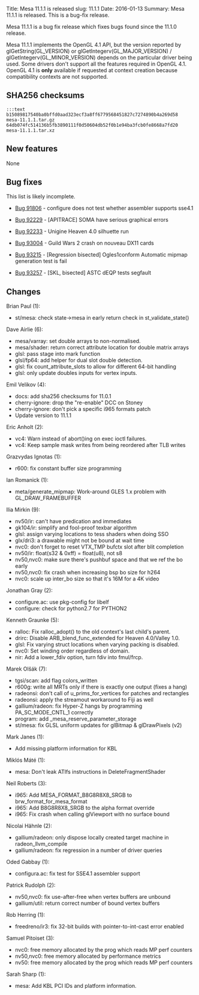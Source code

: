 Title: Mesa 11.1.1 is released
slug: 11.1.1
Date: 2016-01-13
Summary: Mesa 11.1.1 is released. This is a bug-fix release.

Mesa 11.1.1 is a bug fix release which fixes bugs found since the 11.1.0 release.

Mesa 11.1.1 implements the OpenGL 4.1 API, but the version reported by
glGetString(GL_VERSION) or glGetIntegerv(GL_MAJOR_VERSION) /
glGetIntegerv(GL_MINOR_VERSION) depends on the particular driver being used.
Some drivers don't support all the features required in OpenGL 4.1.  OpenGL
4.1 is **only** available if requested at context creation
because compatibility contexts are not supported.


## SHA256 checksums

    :::text
    b15089817540ba0bffd0aad323ecf3a8ff6779568451827c7274890b4a269d58  mesa-11.1.1.tar.gz
    64db074fc514136b5fb3890111f0d50604db52f0b1e94ba3fcb0fe8668a7fd20  mesa-11.1.1.tar.xz


## New features

None


## Bug fixes

This list is likely incomplete.

* [Bug 91806][1] - configure does not test whether assembler supports sse4.1

* [Bug 92229][2] - [APITRACE] SOMA have serious graphical errors

* [Bug 92233][3] - Unigine Heaven 4.0 silhuette run

* [Bug 93004][4] - Guild Wars 2 crash on nouveau DX11 cards

* [Bug 93215][5] - [Regression bisected] Ogles1conform Automatic mipmap generation test is fail

* [Bug 93257][6] - [SKL, bisected] ASTC dEQP tests segfault


## Changes

Brian Paul (1):

* st/mesa: check state->mesa in early return check in st_validate_state()


Dave Airlie (6):

* mesa/varray: set double arrays to non-normalised.
* mesa/shader: return correct attribute location for double matrix arrays
* glsl: pass stage into mark function
* glsl/fp64: add helper for dual slot double detection.
* glsl: fix count_attribute_slots to allow for different 64-bit handling
* glsl: only update doubles inputs for vertex inputs.


Emil Velikov (4):

* docs: add sha256 checksums for 11.0.1
* cherry-ignore: drop the "re-enable" DCC on Stoney
* cherry-ignore: don't pick a specific i965 formats patch
* Update version to 11.1.1


Eric Anholt (2):

* vc4: Warn instead of abort()ing on exec ioctl failures.
* vc4: Keep sample mask writes from being reordered after TLB writes


Grazvydas Ignotas (1):

* r600: fix constant buffer size programming


Ian Romanick (1):

* meta/generate_mipmap: Work-around GLES 1.x problem with GL_DRAW_FRAMEBUFFER


Ilia Mirkin (9):

* nv50/ir: can't have predication and immediates
* gk104/ir: simplify and fool-proof texbar algorithm
* glsl: assign varying locations to tess shaders when doing SSO
* glx/dri3: a drawable might not be bound at wait time
* nvc0: don't forget to reset VTX_TMP bufctx slot after blit completion
* nv50/ir: float(s32 & 0xff) = float(u8), not s8
* nv50,nvc0: make sure there's pushbuf space and that we ref the bo early
* nv50,nvc0: fix crash when increasing bsp bo size for h264
* nvc0: scale up inter_bo size so that it's 16M for a 4K video


Jonathan Gray (2):

* configure.ac: use pkg-config for libelf
* configure: check for python2.7 for PYTHON2


Kenneth Graunke (5):

* ralloc: Fix ralloc_adopt() to the old context's last child's parent.
* drirc: Disable ARB_blend_func_extended for Heaven 4.0/Valley 1.0.
* glsl: Fix varying struct locations when varying packing is disabled.
* nvc0: Set winding order regardless of domain.
* nir: Add a lower_fdiv option, turn fdiv into fmul/frcp.


Marek Olšák (7):

* tgsi/scan: add flag colors_written
* r600g: write all MRTs only if there is exactly one output (fixes a hang)
* radeonsi: don't call of u_prims_for_vertices for patches and rectangles
* radeonsi: apply the streamout workaround to Fiji as well
* gallium/radeon: fix Hyper-Z hangs by programming PA_SC_MODE_CNTL_1 correctly
* program: add _mesa_reserve_parameter_storage
* st/mesa: fix GLSL uniform updates for glBitmap & glDrawPixels (v2)


Mark Janes (1):

* Add missing platform information for KBL


Miklós Máté (1):

* mesa: Don't leak ATIfs instructions in DeleteFragmentShader


Neil Roberts (3):

* i965: Add MESA_FORMAT_B8G8R8X8_SRGB to brw_format_for_mesa_format
* i965: Add B8G8R8X8_SRGB to the alpha format override
* i965: Fix crash when calling glViewport with no surface bound


Nicolai Hähnle (2):

* gallium/radeon: only dispose locally created target machine in radeon_llvm_compile
* gallium/radeon: fix regression in a number of driver queries


Oded Gabbay (1):

* configura.ac: fix test for SSE4.1 assembler support


Patrick Rudolph (2):

* nv50,nvc0: fix use-after-free when vertex buffers are unbound
* gallium/util: return correct number of bound vertex buffers


Rob Herring (1):

* freedreno/ir3: fix 32-bit builds with pointer-to-int-cast error enabled


Samuel Pitoiset (3):

* nvc0: free memory allocated by the prog which reads MP perf counters
* nv50,nvc0: free memory allocated by performance metrics
* nv50: free memory allocated by the prog which reads MP perf counters


Sarah Sharp (1):

* mesa: Add KBL PCI IDs and platform information.


[1]: https://bugs.freedesktop.org/show_bug.cgi?id=91806
[2]: https://bugs.freedesktop.org/show_bug.cgi?id=92229
[3]: https://bugs.freedesktop.org/show_bug.cgi?id=92233
[4]: https://bugs.freedesktop.org/show_bug.cgi?id=93004
[5]: https://bugs.freedesktop.org/show_bug.cgi?id=93215
[6]: https://bugs.freedesktop.org/show_bug.cgi?id=93257